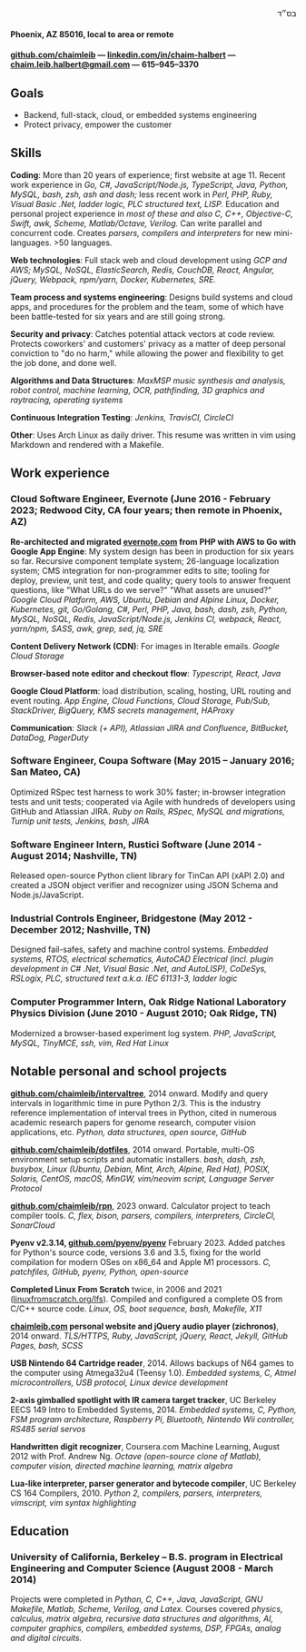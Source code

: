 <div id="bsd" dir="rtl">בס״ד</div>

#### Phoenix, AZ 85016, local to area or remote

#### [github.com/chaimleib](https://github.com/chaimleib) &mdash; [linkedin.com/in/chaim-halbert](https://linkedin.com/in/chaim-halbert) &mdash; <span class="link-mailto">chaim.leib.halbert@gmail.com</span> <span class="noprint">&mdash; <span class="link-tel">&#54;1&#53;&ndash;&#57;4&#53;&ndash;3&#51;70</span></span>

## Goals

* Backend, full-stack, cloud, or embedded systems engineering
* Protect privacy, empower the customer

## Skills

**Coding**: More than 20 years of experience; first website at age 11. Recent work experience in _Go, C#, JavaScript/Node.js, TypeScript, Java, Python, MySQL, bash, zsh, ash and dash;_ less recent work in _Perl, PHP, Ruby, Visual Basic .Net, ladder logic, PLC structured text, LISP._ Education and personal project experience in _most of these and also C, C++, Objective-C, Swift, awk, Scheme, Matlab/Octave, Verilog._ Can write parallel and concurrent code. Creates _parsers, compilers and interpreters_ for new mini-languages. &gt;50 languages.

**Web technologies**: Full stack web and cloud development using _GCP and AWS; MySQL, NoSQL, ElasticSearch, Redis, CouchDB, React, Angular, jQuery, Webpack, npm/yarn, Docker, Kubernetes, SRE._

**Team process and systems engineering**: Designs build systems and cloud apps, and procedures for the problem and the team, some of which have been battle-tested for six years and are still going strong.

**Security and privacy**: Catches potential attack vectors at code review. Protects coworkers' and customers' privacy as a matter of deep personal conviction to "do no harm," while allowing the power and flexibility to get the job done, and done well.

**Algorithms and Data Structures**: _MaxMSP music synthesis and analysis, robot control, machine learning, OCR, pathfinding, 3D graphics and raytracing, operating systems_

**Continuous Integration Testing**: _Jenkins, TravisCI, CircleCI_

**Other**: Uses Arch Linux as daily driver. This resume was written in vim using Markdown and rendered with a Makefile.

## Work experience

### **Cloud Software Engineer, Evernote** (June 2016 - February 2023; Redwood City, CA four years; then remote in Phoenix, AZ)

**Re-architected and migrated [evernote.com](https://evernote.com) from PHP with AWS to Go with Google App Engine**: My system design has been in production for six years so far. Recursive component template system; 26-language localization system; CMS integration for non-programmer edits to site; tooling for deploy, preview, unit test, and code quality; query tools to answer frequent questions, like "What URLs do we serve?" "What assets are unused?" _Google Cloud Platform, AWS, Ubuntu, Debian and Alpine Linux, Docker, Kubernetes, git, Go/Golang, C#, Perl, PHP, Java, bash, dash, zsh, Python, MySQL, NoSQL, Redis, JavaScript/Node.js, Jenkins CI, webpack, React, yarn/npm, SASS, awk, grep, sed, jq, SRE_

**Content Delivery Network (CDN)**: For images in Iterable emails. _Google Cloud Storage_

**Browser-based note editor and checkout flow**: _Typescript, React, Java_

**Google Cloud Platform**: load distribution, scaling, hosting, URL routing and event routing. _App Engine, Cloud Functions, Cloud Storage, Pub/Sub, StackDriver, BigQuery, KMS secrets management, HAProxy_

**Communication**: _Slack (+ API), Atlassian JIRA and Confluence, BitBucket, DataDog, PagerDuty_

### **Software Engineer, Coupa Software** (May 2015 – January 2016; San Mateo, CA)

 Optimized RSpec test harness to work 30% faster; in-browser integration tests and unit tests; cooperated via Agile with hundreds of developers using GitHub and Atlassian JIRA. _Ruby on Rails, RSpec, MySQL and migrations, Turnip unit tests, Jenkins, bash, JIRA_

### **Software Engineer Intern, Rustici Software** (June 2014 - August 2014; Nashville, TN)

Released open-source Python client library for TinCan API (xAPI 2.0) and created a JSON object verifier and recognizer using JSON Schema and Node.js/JavaScript.

### **Industrial Controls Engineer, Bridgestone** (May 2012 - December 2012; Nashville, TN)

Designed fail-safes, safety and machine control systems. _Embedded systems, RTOS, electrical schematics, AutoCAD Electrical (incl. plugin development in C# .Net, Visual Basic .Net, and AutoLISP), CoDeSys, RSLogix, PLC, structured text a.k.a. IEC 61131-3, ladder logic_

### **Computer Programmer Intern, Oak Ridge National Laboratory Physics Division** (June 2010 - August 2010; Oak Ridge, TN)

Modernized a browser-based experiment log system. _PHP, JavaScript, MySQL, TinyMCE, ssh, vim, Red Hat Linux_

## Notable personal and school projects

**[github.com/chaimleib/intervaltree](https://github.com/chaimleib/intervaltree)**, 2014 onward. Modify and query intervals in logarithmic time in pure Python 2/3. This is the industry reference implementation of interval trees in Python, cited in numerous academic research papers for genome research, computer vision applications, etc. _Python, data structures, open source, GitHub_

**[github.com/chaimleib/dotfiles](https://github.com/chaimleib/dotfiles)**, 2014 onward. Portable, multi-OS environment setup scripts and automatic installers. _bash, dash, zsh, busybox, Linux (Ubuntu, Debian, Mint, Arch, Alpine, Red Hat), POSIX, Solaris, CentOS, macOS, MinGW, vim/neovim script, Language Server Protocol_

**[github.com/chaimleib/rpn](https://github.com/chaimleib/rpn)**, 2023 onward. Calculator project to teach compiler tools. _C, flex, bison, parsers, compilers, interpreters, CircleCI, SonarCloud_

**Pyenv v2.3.14, [github.com/pyenv/pyenv](https://github.com/pyenv/pyenv)** February 2023. Added patches for Python's source code, versions 3.6 and 3.5, fixing for the world compilation for modern OSes on x86\_64 and Apple M1 processors. _C, patchfiles, GitHub, pyenv, Python, open-source_

**Completed Linux From Scratch** twice, in 2006 and 2021 ([linuxfromscratch.org/lfs](https://www.linuxfromscratch.org/lfs/)). Compiled and configured a complete OS from C/C++ source code. _Linux, OS, boot sequence, bash, Makefile, X11_

**[chaimleib.com](https://chaimleib.com) personal website and jQuery audio player (zichronos)**, 2014 onward. _TLS/HTTPS, Ruby, JavaScript, jQuery, React, Jekyll, GitHub Pages, bash, SCSS_

**USB Nintendo 64 Cartridge reader**, 2014. Allows backups of N64 games to the computer using Atmega32u4 (Teensy 1.0). _Embedded systems, C, Atmel microcontrollers, USB protocol, Linux device development_

**2-axis gimballed spotlight with IR camera target tracker**, UC Berkeley EECS 149 Intro to Embedded Systems, 2014. _Embedded systems, C, Python, FSM program architecture, Raspberry Pi, Bluetooth, Nintendo Wii controller, RS485 serial servos_

**Handwritten digit recognizer**, Coursera.com Machine Learning, August 2012 with Prof. Andrew Ng. _Octave (open-source clone of Matlab), computer vision, directed machine learning, matrix algebra_

**Lua-like interpreter, parser generator and bytecode compiler**, UC Berkeley CS 164 Compilers, 2010. _Python 2, compilers, parsers, interpreters, vimscript, vim syntax highlighting_

## Education

### **University of California, Berkeley – B.S. program in Electrical Engineering and Computer Science** (August 2008 - March 2014)

Projects were completed in _Python, C, C++, Java, JavaScript, GNU Makefile, Matlab, Scheme, Verilog, and Latex._ Courses covered _physics, calculus, matrix algebra, recursive data structures and algorithms, AI, computer graphics, compilers, embedded systems, DSP, FPGAs, analog and digital circuits._
